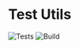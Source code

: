 # Test Utils

![Tests](https://github.com/duncanmcpherson/test-utils/actions/workflows/test.yml/badge.svg)
![Build](https://github.com/duncanmcpherson/test-utils/actions/workflows/merge.yml/badge.svg)